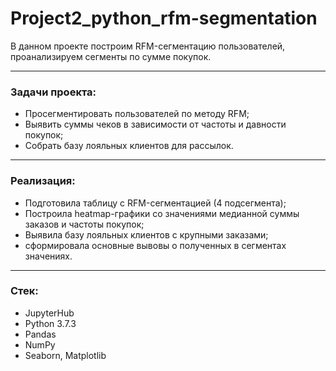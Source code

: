 # Project2_python_rfm-segmentation

В данном проекте построим RFM-сегментацию пользователей, проанализируем сегменты по сумме покупок.  

---
### Задачи проекта:   
* Просегментировать пользователей по методу RFM; 
* Выявить суммы чеков в зависимости от частоты и давности покупок;
* Собрать базу лояльных клиентов для рассылок.


---

### Реализация:
* Подготовила таблицу с RFM-сегментацией (4 подсегмента);
* Построила heatmap-графики со значениями медианной суммы заказов и частоты покупок;
* Выявила базу лояльных клиентов с крупными заказами;
* сформировала основные вывовы о полученных в сегментах значениях.

---

### Стек:
* JupyterHub
* Python 3.7.3
* Pandas
* NumPy
* Seaborn, Matplotlib
